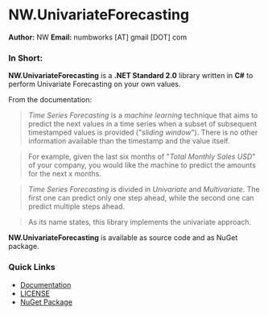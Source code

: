 # NW.UnivariateForecasting

**Author:** NW
**Email:** numbworks [AT] gmail [DOT] com

### In Short:

**NW.UnivariateForecasting** is a **.NET Standard 2.0** library written in **C#** to perform Univariate Forecasting on your own values. 

From the documentation:

> *Time Series Forecasting* is a *machine learning* technique that aims to predict the next values in a time series when a subset of subsequent timestamped values is provided ("*sliding window*"). There is no other information available than the timestamp and the value itself.

> For example, given the last six months of "*Total Monthly Sales USD*" of your company, you would like the machine to predict the amounts for the next x months.

> *Time Series Forecasting* is divided in *Univariate* and *Multivariate*. 
The first one can predict only one step ahead, while the second one can predict multiple steps ahead.

> As its name states, this library implements the univariate approach. 

**NW.UnivariateForecasting** is available as source code and as NuGet package.

### Quick Links

- [Documentation](docs/Documentation-NW.UnivariateForecaster.md)
- [LICENSE](LICENSE)
- [NuGet Package](htto://nuget.org) 
